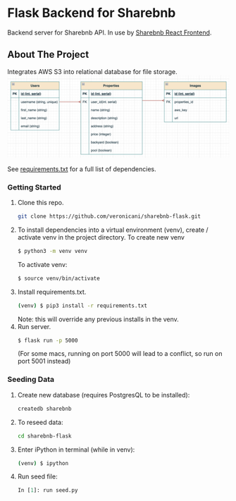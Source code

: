 # Flask Backend for Sharebnb
Backend server for Sharebnb API. In use by [Sharebnb React Frontend](https://github.com/veronicani/sharebnb-react).

## About The Project
Integrates AWS S3 into relational database for file storage.
![Database schema](/schema.png?raw=true)

See [requirements.txt](https://github.com/veronicani/sharebnb-flask/blob/main/requirements.txt) for a full list of dependencies.

### Getting Started
1. Clone this repo.
    ```sh
    git clone https://github.com/veronicani/sharebnb-flask.git
    ```
2. To install dependencies into a virtual environment (venv), create / activate venv in the project directory. 
    To create new venv
    ```sh
    $ python3 -m venv venv
    ```
    To activate venv: 
    ```sh
    $ source venv/bin/activate
    ```
3. Install requirements.txt.
    ```sh
    (venv) $ pip3 install -r requirements.txt
    ```
    Note: this will override any previous installs in the venv.
4. Run server.
    ```sh
    $ flask run -p 5000
    ```
    (For some macs, running on port 5000 will lead to a conflict, so run on port 5001 instead)

### Seeding Data
1. Create new database (requires PostgresQL to be installed):
   ```sh
   createdb sharebnb
   ```
2. To reseed data:
   ```sh
   cd sharebnb-flask
   ```
1. Enter iPython in terminal (while in venv):
   ```sh
   (venv) $ ipython
   ```
2. Run seed file:
    ```py
    In [1]: run seed.py
    ```